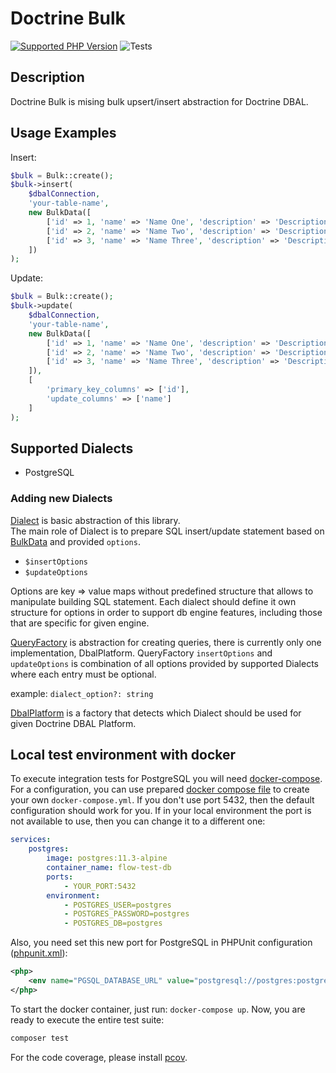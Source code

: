 # Doctrine Bulk 

[![Supported PHP Version](https://img.shields.io/badge/php-~8.1-8892BF.svg)](https://php.net/)
![Tests](https://github.com/flow-php/doctrine-dbal-bulk/workflows/Tests/badge.svg?branch=1.x)

## Description

Doctrine Bulk is mising bulk upsert/insert abstraction for Doctrine DBAL.

## Usage Examples

Insert:
```php
$bulk = Bulk::create();
$bulk->insert(
    $dbalConnection,
    'your-table-name',
    new BulkData([
        ['id' => 1, 'name' => 'Name One', 'description' => 'Description One'],
        ['id' => 2, 'name' => 'Name Two', 'description' => 'Description Two'],
        ['id' => 3, 'name' => 'Name Three', 'description' => 'Description Three'],
    ])
);

```

Update:
```php
$bulk = Bulk::create();
$bulk->update(
    $dbalConnection,
    'your-table-name',
    new BulkData([
        ['id' => 1, 'name' => 'Name One', 'description' => 'Description One'],
        ['id' => 2, 'name' => 'Name Two', 'description' => 'Description Two'],
        ['id' => 3, 'name' => 'Name Three', 'description' => 'Description Three'],
    ]),
    [
        'primary_key_columns' => ['id'],
        'update_columns' => ['name']
    ]
);

```

## Supported Dialects 

* PostgreSQL

### Adding new Dialects 

[Dialect](src/Flow/Doctrine/Bulk/Dialect/Dialect.php) is basic abstraction of this library.  
The main role of Dialect is to prepare SQL insert/update statement based on [BulkData](src/Flow/Doctrine/Bulk/BulkData.php)
and provided `options`.

* `$insertOptions`
* `$updateOptions`

Options are key => value maps without predefined structure that allows to manipulate building SQL statement. 
Each dialect should define it own structure for options in order to support db engine features, including those
that are specific for given engine. 

[QueryFactory](src/Flow/Doctrine/Bulk/QueryFactory.php) is abstraction for creating queries, there is currently only one 
implementation, DbalPlatform. QueryFactory `insertOptions` and `updateOptions` is combination of all options provided
by supported Dialects where each entry must be optional. 

example:
`dialect_option?: string`

[DbalPlatform](src/Flow/Doctrine/Bulk/DbalPlatform.php) is a factory that detects which Dialect should be used for given
Doctrine DBAL Platform. 


## Local test environment with docker

To execute integration tests for PostgreSQL you will need [docker-compose](https://docs.docker.com/compose/install/).
For a configuration, you can use prepared [docker compose file](docker-compose.yml.dist) to create your own
`docker-compose.yml`. If you don't use port 5432, then the default configuration should work for you. If in your local
environment the port is not available to use, then you can change it to a different one:

```yaml
services:
    postgres:
        image: postgres:11.3-alpine
        container_name: flow-test-db
        ports:
            - YOUR_PORT:5432
        environment:
            - POSTGRES_USER=postgres
            - POSTGRES_PASSWORD=postgres
            - POSTGRES_DB=postgres
```

Also, you need set this new port for PostgreSQL in PHPUnit configuration ([phpunit.xml](phpunit.xml.dist)):

```xml
<php>
    <env name="PGSQL_DATABASE_URL" value="postgresql://postgres:postgres@127.0.0.1:YOUR_PORT/postgres?serverVersion=11%26charset=utf8" />
</php>
```

To start the docker container, just run: `docker-compose up`. Now, you are ready to execute the entire test suite:

```bash
composer test
```

For the code coverage, please install [pcov](https://pecl.php.net/package/pcov).
